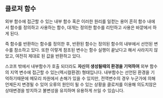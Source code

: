 ## 클로저 함수

외부 함수에 접근할 수 있는 내부 함수 혹은 이러한 원리를 일컫는 용어
흔히 함수 내에서 함수를 정의하고 사용하는 함수, 대개는 정의한 함수를 리턴하고 사용은 바깥에서 하게 된다.

즉 함수를 반환하는 함수를 정의한 후, 반환된 함수는 정의된 함수의 내부에서 선언된 변수를 참소하고 있다.
또한 이렇게 참조된 변수는 함수 실행이 끝났다고 해서 사라지지 않았고, 여전히 제대로 된 값을 반환하고 있다.


스코프 밖에서 내부함수가 호출 되더라도 **자신이 생성될때의 환경을 기억하여** 
외부 함수의 지역 변수에 접근할 수 있는(렉시컬환경) 형태입니다. 
내부함수는 선언된 환경을 기억하기때문에 메모리 차원에서 손해가 있을 수 있지만,
전역변수의 경우 누군가에 의해 언제든지 변경될 수 있어 오류의 원인이 될 수 있는 상황을
클로저를 이용해 의도치않은 상태변경을 방지하고 불변성을 유지하며 유용하게 쓰일 수 있습니다.
